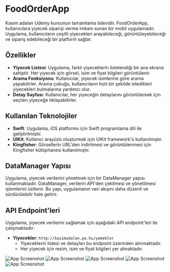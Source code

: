# FoodOrderApp
Kasım adalan Udemy kursunun tamamlama ödevidir.
FoodOrderApp, kullanıcılara yiyecek siparişi verme imkanı sunan bir mobil uygulamadır. Uygulama, kullanıcıların çeşitli yiyecekleri arayabileceği, görüntüleyebileceği ve sipariş edebileceği bir platform sağlar. 

## Özellikler

- **Yiyecek Listesi**: Uygulama, farklı yiyeceklerin listelendiği bir ana ekrana sahiptir. Her yiyecek için görsel, isim ve fiyat bilgileri görüntülenir.
- **Arama Fonksiyonu**: Kullanıcılar, yiyecek isimlerine göre arama yapabilirler. Arama çubuğu, kullanıcıların hızlı bir şekilde istedikleri yiyecekleri bulmalarına yardımcı olur.
- **Detay Sayfası**: Kullanıcılar, her yiyeceğin detaylarını görüntülemek için seçilen yiyeceğe tıklayabilirler.

## Kullanılan Teknolojiler

- **Swift**: Uygulama, iOS platformu için Swift programlama dili ile geliştirilmiştir.
- **UIKit**: Kullanıcı arayüzü oluşturmak için UIKit framework'ü kullanılmıştır.
- **Kingfisher**: Görsellerin URL'den indirilmesi ve görüntülenmesi için Kingfisher kütüphanesi kullanılmıştır.

## DataManager Yapısı
Uygulama, yiyecek verilerini yönetmek için bir DataManager yapısı kullanmaktadır. DataManager, verilerin API'den çekilmesi ve yönetilmesi işlemlerini üstlenir. Bu yapı, uygulamanın veri akışını daha düzenli ve sürdürülebilir hale getirir.

## API Endpoint'leri
Uygulama, yiyecek verilerini sağlamak için aşağıdaki API endpoint'leri ile çalışmaktadır:

- **Yiyecekler**: `http://kasimadalan.pe.hu/yemekler`
  - Yiyeceklerin listesi ve detayları bu endpoint üzerinden alınmaktadır.
  - Her yiyecek için resim, isim ve fiyat bilgileri yer almaktadır.

![App Screenshot](appScreenShot/home.png)
![App Screenshot](appScreenShot/detail.png)
![App Screenshot](appScreenShot/cart.png)
![App Screenshot](appScreenShot/filter.png)
![App Screenshot](appScreenShot/added.png)
